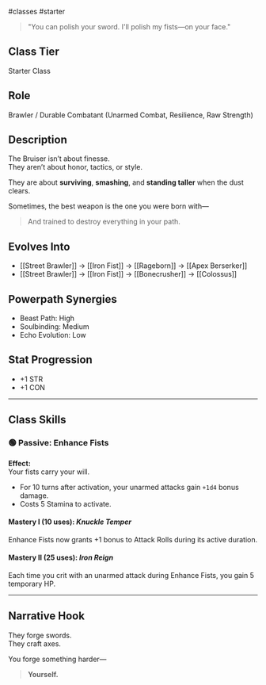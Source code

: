 #classes #starter 

> "You can polish your sword. I'll polish my fists—on your face."

## Class Tier  
Starter Class

## Role  
Brawler / Durable Combatant (Unarmed Combat, Resilience, Raw Strength)

## Description  
The Bruiser isn’t about finesse.  
They aren’t about honor, tactics, or style.

They are about **surviving**, **smashing**, and **standing taller** when the dust clears.

Sometimes, the best weapon is the one you were born with—  
> And trained to destroy everything in your path.

## Evolves Into  
- [[Street Brawler]] → [[Iron Fist]] → [[Rageborn]] → [[Apex Berserker]]  
- [[Street Brawler]] → [[Iron Fist]] → [[Bonecrusher]] → [[Colossus]]

## Powerpath Synergies  
- Beast Path: High  
- Soulbinding: Medium  
- Echo Evolution: Low

## Stat Progression  
- +1 STR  
- +1 CON

---

## Class Skills

### 🟢 Passive: **Enhance Fists**  
**Effect:**  
Your fists carry your will.  
- For 10 turns after activation, your unarmed attacks gain `+1d4` bonus damage.  
- Costs 5 Stamina to activate.

#### Mastery I (10 uses): *Knuckle Temper*  
Enhance Fists now grants +1 bonus to Attack Rolls during its active duration.

#### Mastery II (25 uses): *Iron Reign*  
Each time you crit with an unarmed attack during Enhance Fists, you gain 5 temporary HP.

---

## Narrative Hook  
They forge swords.  
They craft axes.

You forge something harder—  
> **Yourself.**